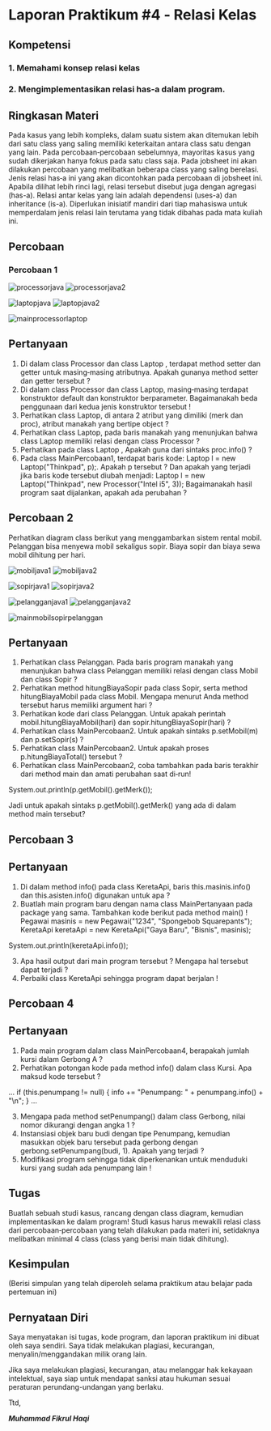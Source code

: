 # Laporan Praktikum #4 ‑ Relasi Kelas 
 
## Kompetensi

### 1. Memahami konsep relasi kelas 
### 2. Mengimplementasikan relasi has‑a dalam program. 
 
## Ringkasan Materi

Pada kasus yang lebih kompleks, dalam suatu sistem akan ditemukan lebih dari satu class yang saling memiliki keterkaitan antara class satu dengan yang lain. Pada percobaan‑percobaan sebelumnya, mayoritas kasus yang sudah dikerjakan hanya fokus pada satu class saja. Pada jobsheet ini akan dilakukan percobaan yang melibatkan beberapa class yang saling berelasi. Jenis relasi has‑a ini yang akan dicontohkan pada percobaan di jobsheet ini. Apabila dilihat lebih rinci lagi, relasi tersebut disebut juga dengan agregasi (has-a). Relasi antar kelas yang lain adalah dependensi (uses-a) dan inheritance (is-a). Diperlukan inisiatif mandiri dari tiap mahasiswa untuk memperdalam jenis relasi lain terutama yang tidak dibahas pada mata kuliah ini. 
 
## Percobaan 
 
### Percobaan 1 
 
![processorjava](img/processorjava.PNG)
![processorjava2](img/processorjava2.PNG)

![laptopjava](img/laptopjava.PNG)
![laptopjava2](img/laptopjava2.PNG)

![mainprocessorlaptop](img/mainprocessorlaptop.PNG)
 
## Pertanyaan 

1. Di dalam class Processor dan class Laptop , terdapat method setter dan getter untuk masing‑masing atributnya. Apakah gunanya method setter dan getter tersebut ? 
2. Di dalam class Processor dan class Laptop, masing‑masing terdapat konstruktor default dan konstruktor berparameter. Bagaimanakah beda penggunaan dari kedua jenis konstruktor tersebut !
3. Perhatikan class Laptop, di antara 2 atribut yang dimiliki (merk dan proc), atribut manakah yang bertipe object ? 
4. Perhatikan class Laptop, pada baris manakah yang menunjukan bahwa class Laptop memiliki relasi dengan class Processor ? 
5. Perhatikan pada class Laptop , Apakah guna dari sintaks proc.info() ? 
6. Pada class MainPercobaan1, terdapat baris kode: Laptop l = new Laptop("Thinkpad", p);. Apakah p tersebut ? Dan apakah yang terjadi jika baris kode tersebut diubah menjadi: Laptop l = new Laptop("Thinkpad", new Processor("Intel i5", 3)); Bagaimanakah hasil program saat dijalankan, apakah ada perubahan ? 
 
## Percobaan 2 
 
Perhatikan diagram class berikut yang menggambarkan sistem rental mobil. Pelanggan bisa menyewa mobil sekaligus sopir. Biaya sopir dan biaya sewa mobil dihitung per hari.

![mobiljava1](img/mobiljava1.PNG)
![mobiljava2](img/mobiljava2.PNG)

![sopirjava1](img/sopirjava1.PNG)
![sopirjava2](img/sopirjava2.PNG)

![pelangganjava1](img/pelangganjava1.PNG)
![pelangganjava2](img/pelangganjava2.PNG)

![mainmobilsopirpelanggan](img/mainmobilsopirpelanggan.PNG)

## Pertanyaan 
 
1. Perhatikan class Pelanggan. Pada baris program manakah yang menunjukan bahwa class Pelanggan memiliki relasi dengan class Mobil dan class Sopir ? 
2. Perhatikan method hitungBiayaSopir pada class Sopir, serta method hitungBiayaMobil pada class Mobil. Mengapa menurut Anda method tersebut harus memiliki argument hari ?  
3. Perhatikan kode dari class Pelanggan. Untuk apakah perintah mobil.hitungBiayaMobil(hari) dan sopir.hitungBiayaSopir(hari) ? 
4. Perhatikan class MainPercobaan2. Untuk apakah sintaks p.setMobil(m) dan p.setSopir(s) ? 
5. Perhatikan class MainPercobaan2. Untuk apakah proses p.hitungBiayaTotal() tersebut ? 
6. Perhatikan class MainPercobaan2, coba tambahkan pada baris terakhir dari method main dan amati perubahan saat di‑run! 
 
System.out.println(p.getMobil().getMerk()); 
 
Jadi untuk apakah sintaks p.getMobil().getMerk() yang ada di dalam method main tersebut? 
 
## Percobaan 3 



## Pertanyaan 
 
1. Di dalam method info() pada class KeretaApi, baris this.masinis.info() dan this.asisten.info() digunakan untuk apa ? 
2. Buatlah main program baru dengan nama class MainPertanyaan pada package yang sama. Tambahkan kode berikut pada method main() !  
Pegawai masinis = new Pegawai("1234", "Spongebob Squarepants"); KeretaApi keretaApi = new KeretaApi("Gaya Baru", "Bisnis", masinis); 
 
System.out.println(keretaApi.info()); 
 
3. Apa hasil output dari main program tersebut ? Mengapa hal tersebut dapat terjadi ? 
4. Perbaiki class KeretaApi sehingga program dapat berjalan ! 
 
## Percobaan 4 
 
 
 
## Pertanyaan 
 
1. Pada main program dalam class MainPercobaan4, berapakah jumlah kursi dalam Gerbong A ? 
2. Perhatikan potongan kode pada method info() dalam class Kursi. Apa maksud kode tersebut ? 
 
... if (this.penumpang != null) { info += "Penumpang: " + penumpang.info() + "\n"; } ... 
 
3. Mengapa pada method setPenumpang() dalam class Gerbong, nilai nomor dikurangi dengan angka 1 ? 
4. Instansiasi objek baru budi dengan tipe Penumpang, kemudian masukkan objek baru tersebut pada gerbong dengan gerbong.setPenumpang(budi, 1). Apakah yang terjadi ? 
5. Modifikasi program sehingga tidak diperkenankan untuk menduduki kursi yang sudah ada penumpang lain ! 
 
## Tugas 
 
Buatlah sebuah studi kasus, rancang dengan class diagram, kemudian implementasikan ke dalam program! Studi kasus harus mewakili relasi class dari percobaan‑percobaan yang telah dilakukan pada materi ini, setidaknya melibatkan minimal 4 class (class yang berisi main tidak dihitung).

## Kesimpulan

(Berisi simpulan yang telah diperoleh selama praktikum atau belajar pada pertemuan ini)

## Pernyataan Diri

Saya menyatakan isi tugas, kode program, dan laporan praktikum ini dibuat oleh saya sendiri. Saya tidak melakukan plagiasi, kecurangan, menyalin/menggandakan milik orang lain.

Jika saya melakukan plagiasi, kecurangan, atau melanggar hak kekayaan intelektual, saya siap untuk mendapat sanksi atau hukuman sesuai peraturan perundang-undangan yang berlaku.

Ttd,

***Muhammad Fikrul Haqi***